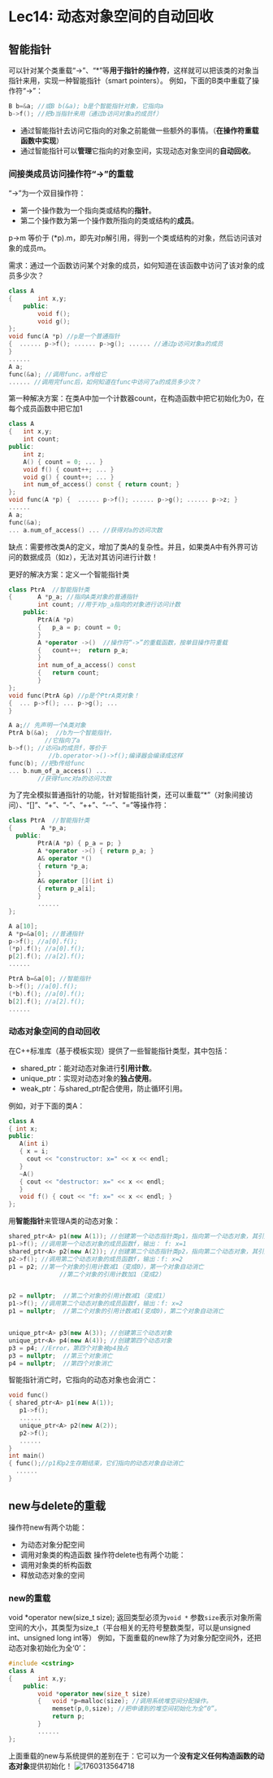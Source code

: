 # Lec14: 动态对象空间的自动回收
## 智能指针
可以针对某个类重载“->”、“*”等**用于指针的操作符**，这样就可以把该类的对象当指针来用，实现一种智能指针（smart pointers）。
例如，下面的B类中重载了操作符“->”：
```cpp
B b=&a; //或B b(&a); b是个智能指针对象，它指向a
b->f(); //把b当指针来用（通过b访问对象a的成员f）
```
- 通过智能指针去访问它指向的对象之前能做一些额外的事情。（**在操作符重载函数中实现**）
- 通过智能指针可以**管理**它指向的对象空间，实现动态对象空间的**自动回收**。

### 间接类成员访问操作符“->”的重载
“->”为一个双目操作符：
- 第一个操作数为一个指向类或结构的**指针**。
- 第二个操作数为第一个操作数所指向的类或结构的**成员**。

p->m 等价于 (*p).m，即先对p解引用，得到一个类或结构的对象，然后访问该对象的成员m。

需求：通过一个函数访问某个对象的成员，如何知道在该函数中访问了该对象的成员多少次？
```cpp
class A
{		int x,y;
	public:
		void f();
		void g();
};
void func(A *p) //p是一个普通指针
{  ...... p->f(); ...... p->g(); ...... //通过p访问对象a的成员
}
......
A a;
func(&a); //调用func，a传给它
...... //调用完func后，如何知道在func中访问了a的成员多少次？
```
第一种解决方案：在类A中加一个计数器count，在构造函数中把它初始化为0，在每个成员函数中把它加1
```cpp
class A
{	int x,y;
	int count;
public:
    int z;
	A() { count = 0; ... }
	void f() { count++; ... }
	void g() { count++; ... }
	int num_of_access() const { return count; }
};
void func(A *p) {  ...... p->f(); ...... p->g(); ...... p->z; }
......
A a;
func(&a);
... a.num_of_access() ... //获得对a的访问次数
```
缺点：需要修改类A的定义，增加了类A的复杂性。并且，如果类A中有外界可访问的数据成员（如z），无法对其访问进行计数！

更好的解决方案：定义一个智能指针类
```cpp
class PtrA  //智能指针类
{		A *p_a; //指向A类对象的普通指针
		int count; //用于对p_a指向的对象进行访问计数
	public:
		PtrA(A *p) 
		{	p_a = p; count = 0; 
		}
		A *operator ->()  //操作符“->”的重载函数，按单目操作符重载
		{	count++;  return p_a; 
		}
		int num_of_a_access() const
		{	return count; 
		}
};
void func(PtrA &p) //p是个PtrA类对象！
{  ... p->f(); ... p->g(); ...
}

A a;// 先声明一个A类对象
PtrA b(&a);  //b为一个智能指针，
		  //它指向了a
b->f(); //访问a的成员f，等价于
           //b.operator->()->f();编译器会编译成这样
func(b); //把b传给func
... b.num_of_a_access() ... 
		//获得func对a的访问次数

```

为了完全模拟普通指针的功能，针对智能指针类，还可以重载“*”（对象间接访问）、“[]”、“+”、“-”、“++”、“--”、“=”等操作符：
```cpp
class PtrA  //智能指针类
{		 A *p_a;
  public:
		PtrA(A *p) { p_a = p; }
		A *operator ->() { return p_a; }
		A& operator *()
		{ return *p_a; 
		}
		A& operator [](int i)
		{ return p_a[i]; 
		}
		......
};

A a[10];
A *p=&a[0]; //普通指针
p->f(); //a[0].f();
(*p).f(); //a[0].f();
p[2].f(); //a[2].f();
...... 

PtrA b=&a[0]; //智能指针
b->f(); //a[0].f();
(*b).f(); //a[0].f();
b[2].f(); //a[2].f();
......

```

### 动态对象空间的自动回收
在C++标准库（基于模板实现）提供了一些智能指针类型，其中包括：
- shared_ptr：能对动态对象进行**引用计数**。
- unique_ptr：实现对动态对象的**独占使用**。
- weak_ptr：与shared_ptr配合使用，防止循环引用。

例如，对于下面的类A：
```cpp
class A
{ int x;
public:	
   A(int i) 
   { x = i; 
	 cout << "constructor: x=" << x << endl;
   }	
   ~A() 
   { cout << "destructor: x=" << x << endl; 
   }	
   void f() { cout << "f: x=" << x << endl; }
};
```
用**智能指针**来管理A类的动态对象：
```cpp
shared_ptr<A> p1(new A(1)); //创建第一个动态指针类p1，指向第一个动态对象，其引用计数为1
p1->f(); //调用第一个动态对象的成员函数f，输出： f: x=1
shared_ptr<A> p2(new A(2)); //创建第二个动态指针类p2，指向第二个动态对象，其引用计数为1
p2->f(); //调用第二个动态对象的成员函数f，输出：f: x=2
p1 = p2; //第一个对象的引用计数减1（变成0），第一个对象自动消亡
              //第二个对象的引用计数加1（变成2）


p2 = nullptr;  //第二个对象的引用计数减1（变成1）
p1->f(); //调用第二个动态对象的成员函数f，输出：f: x=2
p1 = nullptr;  //第二个对象的引用计数减1(变成0)，第二个对象自动消亡


unique_ptr<A> p3(new A(3)); //创建第三个动态对象
unique_ptr<A> p4(new A(4)); //创建第四个动态对象
p3 = p4; //Error，第四个对象被p4独占
p3 = nullptr;  //第三个对象消亡
p4 = nullptr;  //第四个对象消亡
```

智能指针消亡时，它指向的动态对象也会消亡：
```cpp
void func()
{ shared_ptr<A> p1(new A(1)); 
   p1->f(); 
   ......
   unique_ptr<A> p2(new A(2));
   p2->f(); 
   ......
} 
int main()
{ func();//p1和p2生存期结束，它们指向的动态对象自动消亡
  ......
}
```

## new与delete的重载
操作符new有两个功能：
- 为动态对象分配空间
- 调用对象类的构造函数
操作符delete也有两个功能：
- 调用对象类的析构函数
- 释放动态对象的空间 

### new的重载
void *operator new(size_t size);
返回类型必须为`void *`
参数`size`表示对象所需空间的大小，其类型为size_t（平台相关的无符号整数类型，可以是unsigned int、unsigned long int等）
例如，下面重载的new除了为对象分配空间外，还把动态对象初始化为全‘0’：
```cpp
#include <cstring>
class A
{		int x,y;
	public:
		void *operator new(size_t size)
		{	void *p=malloc(size); //调用系统堆空间分配操作。
			memset(p,0,size); //把申请到的堆空间初始化为全“0”。
			return p;
		}
		......
};
```
上面重载的new与系统提供的差别在于：它可以为一个**没有定义任何构造函数的动态对象**提供初始化！
![1760313564718](image/lec14/1760313564718.png)
